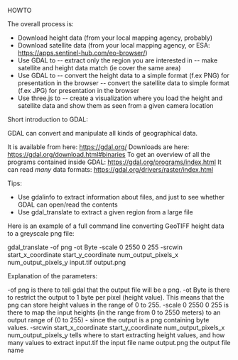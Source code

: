 HOWTO

The overall process is:

- Download height data (from your local mapping agency, probably)
- Download satellite data (from your local mapping agency, or ESA: https://apps.sentinel-hub.com/eo-browser/)
- Use GDAL to
  -- extract only the region you are interested in
  -- make satellite and height data match (ie cover the same area)
- Use GDAL to
  -- convert the height data to a simple format (f.ex PNG) for presentation in the browser
  -- convert the satellite data to simple format (f.ex JPG) for presentation in the browser
- Use three.js to
  -- create a visualization where you load the height and satellite data and show them as seen from a given camera location

Short introduction to GDAL:

GDAL can convert and manipulate all kinds of geographical data.

It is available from here: https://gdal.org/
Downloads are here: https://gdal.org/download.html#binaries
To get an overview of all the programs contained inside GDAL: https://gdal.org/programs/index.html
It can read _many_ data formats: https://gdal.org/drivers/raster/index.html

Tips:

- Use gdalinfo to extract information about files, and just to see whether GDAL can open/read the contents
- Use gdal_translate to extract a given region from a large file

Here is an example of a full command line converting GeoTIFF height data to a greyscale png file:

gdal_translate -of png -ot Byte -scale 0 2550 0 255 -srcwin start_x_coordinate start_y_coordinate num_output_pixels_x num_output_pixels_y input.tif output.png

Explanation of the parameters:

-of png is there to tell gdal that the output file will be a png.
-ot Byte is there to restrict the output to 1 byte per pixel (height value). This means that the png can store height values in the range of 0 to 255.
-scale 0 2550 0 255 is there to map the input heights (in the range from 0 to 2550 meters) to an output range of (0 to 255) - since the output is a png containing byte values.
-srcwin start_x_coordinate start_y_coordinate num_output_pixels_x num_output_pixels_y tells where to start extracting height values, and how many values to extract
input.tif the input file name
output.png the output file name
